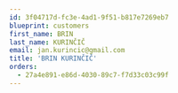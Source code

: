 ```yaml
---
id: 3f04717d-fc3e-4ad1-9f51-b817e7269eb7
blueprint: customers
first_name: BRIN
last_name: KURINČIČ
email: jan.kurincic@gmail.com
title: 'BRIN KURINČIČ'
orders:
  - 27a4e891-e86d-4030-89c7-f7d33c03c99f
---
```

